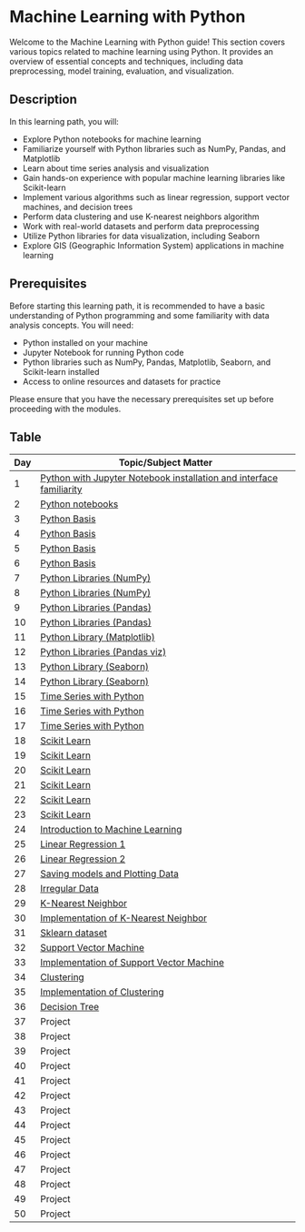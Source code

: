 # Machine Learning with Python

Welcome to the Machine Learning with Python guide! This section covers various topics related to machine learning using Python. It provides an overview of essential concepts and techniques, including data preprocessing, model training, evaluation, and visualization.

## Description

In this learning path, you will:

- Explore Python notebooks for machine learning
- Familiarize yourself with Python libraries such as NumPy, Pandas, and Matplotlib
- Learn about time series analysis and visualization
- Gain hands-on experience with popular machine learning libraries like Scikit-learn
- Implement various algorithms such as linear regression, support vector machines, and decision trees
- Perform data clustering and use K-nearest neighbors algorithm
- Work with real-world datasets and perform data preprocessing
- Utilize Python libraries for data visualization, including Seaborn
- Explore GIS (Geographic Information System) applications in machine learning

## Prerequisites

Before starting this learning path, it is recommended to have a basic understanding of Python programming and some familiarity with data analysis concepts. You will need:

- Python installed on your machine
- Jupyter Notebook for running Python code
- Python libraries such as NumPy, Pandas, Matplotlib, Seaborn, and Scikit-learn installed
- Access to online resources and datasets for practice

Please ensure that you have the necessary prerequisites set up before proceeding with the modules.

## Table

| Day   | Topic/Subject Matter                                                                |
| ------| ----------------------------------------------------------------------------------- |
| 1     | [Python with Jupyter Notebook installation and interface familiarity](https://youtu.be/p0sSwK2SPu0) |
| 2     | [Python notebooks](https://youtu.be/X9PQmo-mbz4)                                 |
| 3     | [Python Basis](https://youtu.be/546jHm4OEks)                                    |
| 4     | [Python Basis](https://youtu.be/546jHm4OEks)                                    |
| 5     | [Python Basis](https://youtu.be/546jHm4OEks)                                    |
| 6     | [Python Basis](https://youtu.be/546jHm4OEks)                                      |
| 7     | [Python Libraries (NumPy)](https://youtu.be/LFF5M7vyWBg)                          |
| 8     | [Python Libraries (NumPy)](https://youtu.be/LFF5M7vyWBg)                          |
| 9     | [Python Libraries (Pandas)](https://youtu.be/eXoJER3hCb8)                         |
| 10    | [Python Libraries (Pandas)](https://youtu.be/eXoJER3hCb8)                         |
| 11    | [Python Library (Matplotlib)](https://youtu.be/5yZpTX9-K3I)                       |
| 12    | [Python Libraries (Pandas viz)](https://youtu.be/cnLLnk4KGmM)                     |
| 13    | [Python Library (Seaborn)](https://youtu.be/G4hnjgX78oA)                          |
| 14    | [Python Library (Seaborn)](https://youtu.be/G4hnjgX78oA)                          |
| 15    | [Time Series with Python](https://youtu.be/pMMbcT0UZUA)                            |
| 16    | [Time Series with Python](https://youtu.be/pMMbcT0UZUA)                            |
| 17    | [Time Series with Python](https://youtu.be/pMMbcT0UZUA)                            |
| 18    | [Scikit Learn](https://youtu.be/0B5eIE_1vpU)                                      |
| 19    | [Scikit Learn](https://youtu.be/0B5eIE_1vpU)                                      |
| 20    | [Scikit Learn](https://youtu.be/0B5eIE_1vpU)                                      |
| 21    | [Scikit Learn](https://youtu.be/0B5eIE_1vpU)                                      |
| 22    | [Scikit Learn](https://youtu.be/0B5eIE_1vpU)                                      |
| 23    | [Scikit Learn](https://youtu.be/0B5eIE_1vpU)                                      |
| 24    | [Introduction to Machine Learning](https://youtu.be/ujTCoH21GlA)                   |
| 25    | [Linear Regression 1](https://youtu.be/45ryDIPHdGg)                               |
| 26    | [Linear Regression 2](https://youtu.be/1BYu65vLKdA)                               |
| 27    | [Saving models and Plotting Data](https://youtu.be/3AQ_74xrch8)                    |
| 28    | [Irregular Data](https://youtu.be/ddqQUz9mZaM)                                    |
| 29    | [K-Nearest Neighbor](https://youtu.be/vwLT6bZrHEE)                                |
| 30    | [Implementation of K-Nearest Neighbor](https://youtu.be/TQKI0KE-JYY)               |
| 31    | [Sklearn dataset](https://youtu.be/dNBvQ38MlT8)                                   |
| 32    | [Support Vector Machine](https://youtu.be/JHxyrMgOUWI)                            |
| 33    | [Implementation of Support Vector Machine](https://youtu.be/l2I8NycJMCY)           |
| 34    | [Clustering](https://youtu.be/g1Zbuk1gAfk)                                        |
| 35    | [Implementation of Clustering](https://youtu.be/zixd-si9Q-o)                       |
| 36    | [Decision Tree](https://youtu.be/RmajweUFKvM)                                     |
| 37    |   Project                                               |
| 38    |   Project                                                 |
| 39    |   Project                                         |
| 40    |   Project                                      |
| 41    |   Project                                             |
| 42    |   Project                                              |
| 43    |   Project                                             |
| 44    |   Project                                              |
| 45    |   Project                                                 |
| 46    |   Project                                                |
| 47    |   Project                                               |
| 48    |   Project                                                | 
| 49    |   Project                                             |
| 50    |   Project                                                |
